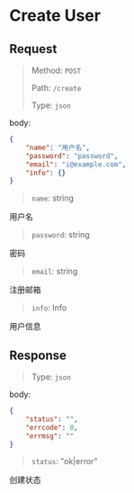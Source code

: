 # Create User

## Request

> Method: `POST`
>
> Path: `/create`
>
> Type: `json`

body:

```json
{
    "name": "用户名",
    "password": "password",
    "email": "i@example.com",
    "info": {}
}
```

> `name`: string

用户名

> `password`: string

密码

> `email`: string

注册邮箱

> `info`: Info

用户信息

## Response

> Type: `json`

body:

```json
{
    "status": "",
    "errcode": 0,
    "errmsg": ""
}
```

> `status`: "ok|error"

创建状态
